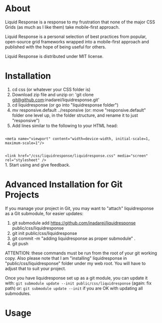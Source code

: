 # About
Liquid Response is a response to my frustration that none of the major CSS Grids (as much as I like them) take mobile-first approach. 

Liquid Response is a personal selection of best practices from popular, open-source grid frameworks wrapped into a mobile-first approach and published with the hope of being useful for others.

Liquid Response is distributed under MIT license.

# Installation

1. cd css (or whatever your CSS folder is)
1. Download zip file and unzip or: 'git clone git@github.com:inadarei/liquidresponse.git'
1. cd liquidresponse (or go into "liquidresponse folder")
1. mv responsive.default ../responsive (or: move "responsive.default" folder one level up, in the folder structure, and rename it to just "responsive")
1. Add lines similar to the following to your HTML head:
<code>
&lt;meta name="viewport" content="width=device-width, initial-scale=1, maximum-scale=1"/&gt;
<br/>
&lt;link href="/css/liquidresponse/liquidresponse.css" media="screen" rel="stylesheet" /&gt;
</code>
1. Start using and give feedback.

# Advanced Installation for Git Projects

If you manage your project in Git, you may want to "attach" liquidresponse as a Git submodule, for easier updates:

1. git submodule add https://github.com/inadarei/liquidresponse public/css/liquidresponse
1. git init public/css/liquidresponse
1. git commit -m "adding liquidresponse as proper submodule" .
1. git push

ATTENTION: these commands must be run from the root of your git working copy. Also please note
that I am "installing" liquidresponse in "public/css/liquidresponse" folder under my web root.
You will have to adjust that to suit your project.

Once you have liquidresponse set up as a git module, you can update it with:
`git submodule update --init public/css/liquidresponse` (again: fix path) or:
`git submodule update --init` if you are OK with updating all submodules.

# Usage 

